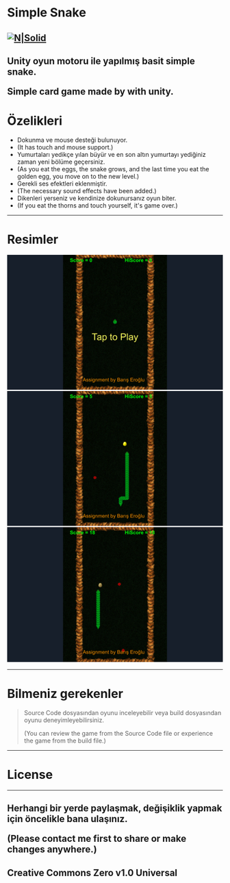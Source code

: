 <h1 class="code-line" data-line-start=0 data-line-end=1 ><a id="Simple_Snake_0"></a>Simple Snake</h1>
<h2 class="code-line" data-line-start=2 data-line-end=4 ><a id="NSolidhttpsplaylhgoogleusercontentcom4ChxU_bzuJe8ix7IC7fYOq5xH3rtDjDMFogy4NsF6l8jNH9Q_G7zQUWoZtWvkliyww2247h1264rwhttpwwwartistscompanydigital_2"></a><a href="http://www.artistscompany.digital/"><img src="https://play-lh.googleusercontent.com/4ChxU_bzuJe8ix7IC7fYOq5xH3rtDjDMFogy4NsF6l8jNH9Q_G7z-QUWoZtWvkliyw=w2247-h1264-rw" alt="N|Solid"></a></h2>
<h2 class="code-line" data-line-start=4 data-line-end=6 ><a id="Unity_oyun_motoru_ile_yaplm_basit_simple_snake_4"></a>Unity oyun motoru ile yapılmış basit simple snake.

Simple card game made by with unity.</h2>
<h1 class="code-line" data-line-start=6 data-line-end=7 ><a id="zelikleri_6"></a>Özelikleri</h1>
<ul>
<li class="has-line-data" data-line-start="8" data-line-end="9">Dokunma ve mouse desteği bulunuyor.</li>
<li class="has-line-data" data-line-start="8" data-line-end="9">(It has touch and mouse support.)</li>
<li class="has-line-data" data-line-start="9" data-line-end="10">Yumurtaları yedikçe yılan büyür ve en son altın yumurtayı yediğiniz zaman yeni bölüme geçersiniz.</li>
<li class="has-line-data" data-line-start="9" data-line-end="10">(As you eat the eggs, the snake grows, and the last time you eat the golden egg, you move on to the new level.)</li>
<li class="has-line-data" data-line-start="10" data-line-end="11">Gerekli ses efektleri eklenmiştir.</li>
<li class="has-line-data" data-line-start="10" data-line-end="11">(The necessary sound effects have been added.)</li>
<li class="has-line-data" data-line-start="11" data-line-end="12">Dikenleri yerseniz ve kendinize dokunursanız oyun biter.</li>
<li class="has-line-data" data-line-start="11" data-line-end="12">(If you eat the thorns and touch yourself, it's game over.)</li>
</ul>
<hr>
<h1 class="code-line" data-line-start=13 data-line-end=14 ><a id="Resimler_13"></a>Resimler</h1>
<p class="has-line-data" data-line-start="14" data-line-end="17"><img src="https://raw.githubusercontent.com/creosB/Simple-Snake/main/resim1.png" alt=""><br>
<img src="https://raw.githubusercontent.com/creosB/Simple-Snake/main/resim2.png" alt=""><br>
<img src="https://raw.githubusercontent.com/creosB/Simple-Snake/main/resim3.png" alt=""></p>
<hr>
<h1 class="code-line" data-line-start=18 data-line-end=19 ><a id="Bilmeniz_gerekenler_18"></a>Bilmeniz gerekenler</h1>
<blockquote>
<p class="has-line-data" data-line-start="19" data-line-end="20">Source Code dosyasından oyunu inceleyebilir veya build dosyasından oyunu deneyimleyebilirsiniz.</p>
<p class="has-line-data" data-line-start="19" data-line-end="20">(You can review the game from the Source Code file or experience the game from the build file.)</p>
</blockquote>
<hr>
<h1 class="code-line" data-line-start=21 data-line-end=22 ><a id="License_21"></a>License</h1>
<hr>
<h2 class="code-line" data-line-start=23 data-line-end=25 ><a id="Herhangi_bir_yerde_paylamak_deiiklik_yapmak_iin_ncelikle_bana_ulanz_23"></a>Herhangi bir yerde paylaşmak, değişiklik yapmak için öncelikle bana ulaşınız.

(Please contact me first to share or make changes anywhere.)
</h2>
<h2 class="code-line" data-line-start=25 data-line-end=27 ><a id="Creative_Commons_Zero_v10_Universal_25"></a>Creative Commons Zero v1.0 Universal</h2>
